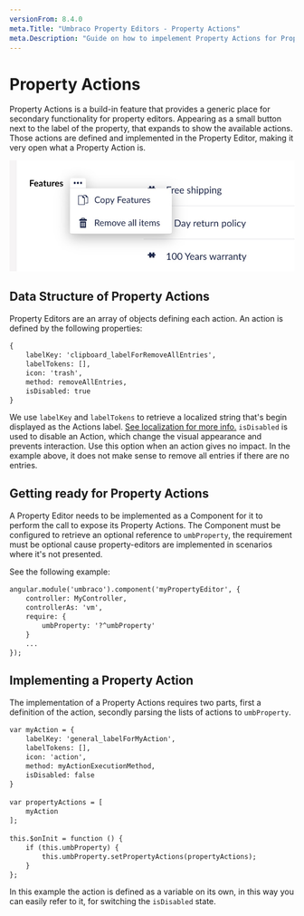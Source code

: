 ```yaml
---
versionFrom: 8.4.0
meta.Title: "Umbraco Property Editors - Property Actions"
meta.Description: "Guide on how to impelement Property Actions for Property Editors in Umbraco"
---
```


# Property Actions

Property Actions is a build-in feature that provides a generic place for secondary functionality for property editors.
Appearing as a small button next to the label of the property, that expands to show the available actions. Those actions are defined and implemented in the Property Editor, making it very open what a Property Action is.

![Example of Property Action on Nested Content Property Editor](example-of-property-actions.jpg)

## Data Structure of Property Actions
Property Editors are an array of objects defining each action. 
An action is defined by the following properties:

```
{
    labelKey: 'clipboard_labelForRemoveAllEntries',
    labelTokens: [],
    icon: 'trash',
    method: removeAllEntries,
    isDisabled: true
}
```

We use `labelKey` and `labelTokens` to retrieve a localized string that's begin displayed as the Actions label. [See localization for more info.](../../Extending/Language-Files/)
`isDisabled` is used to disable an Action, which change the visual appearance and prevents interaction. Use this option when an action gives no impact. In the example above, it does not make sense to remove all entries if there are no entries.

## Getting ready for Property Actions
A Property Editor needs to be implemented as a Component for it to perform the call to expose its Property Actions.
The Component must be configured to retrieve an optional reference to `umbProperty`, the requirement must be optional cause property-editors are implemented in scenarios where it's not presented.

See the following example:

```
angular.module('umbraco').component('myPropertyEditor', {
    controller: MyController,
    controllerAs: 'vm',
    require: {
        umbProperty: '?^umbProperty'
    }
    ...
});
```

## Implementing a Property Action
The implementation of a Property Actions requires two parts, first a definition of the action, secondly parsing the lists of actions to `umbProperty`.

```
var myAction = {
    labelKey: 'general_labelForMyAction',
    labelTokens: [],
    icon: 'action',
    method: myActionExecutionMethod,
    isDisabled: false
}

var propertyActions = [
    myAction
];

this.$onInit = function () {
    if (this.umbProperty) {
        this.umbProperty.setPropertyActions(propertyActions);
    }
};
```

In this example the action is defined as a variable on its own, in this way you can easily refer to it, for switching the `isDisabled` state.
